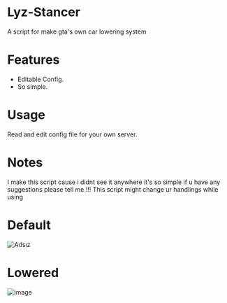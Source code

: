# Lyz-Stancer
A script for make gta's own car lowering system

# Features
- Editable Config.
- So simple.

# Usage
Read and edit config file for your own server.

# Notes
I make this script cause i didnt see it anywhere it's so simple if u have any suggestions please tell me 
!!! This script might change ur handlings while using 

# Default
![Adsız](https://github.com/user-attachments/assets/b513b16f-1ad2-40db-bca3-de9833982941)
# Lowered
![image](https://github.com/user-attachments/assets/54129483-81a5-49a2-a468-f6199b51fea0)

